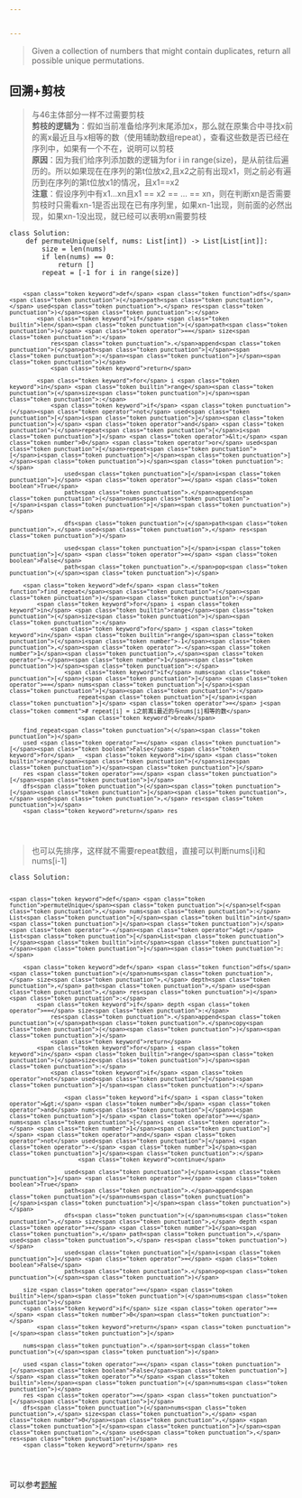 ```yaml
---


---
```


<blockquote>
<p>Given a collection of numbers that might contain duplicates, return all possible unique permutations.</p>
</blockquote>
<h2 id="回溯剪枝">回溯+剪枝</h2>
<blockquote>
<p>与46主体部分一样不过需要剪枝<br>
<strong>剪枝的逻辑为</strong>：假如当前准备给序列末尾添加x，那么就在原集合中寻找x前的离x最近且与x相等的数（使用辅助数组repeat），查看这些数是否已经在序列中，如果有一个不在，说明可以剪枝<br>
<strong>原因</strong>：因为我们给序列添加数的逻辑为for i  in range(size)，是从前往后遍历的。所以如果现在在序列的第t位放x2,且x2之前有出现x1，则之前必有遍历到在序列的第t位放x1的情况，且x1==x2<br>
<strong>注意</strong>：假设序列中有x1…xn且x1 == x2 == … == xn，则在判断xn是否需要剪枝时只需看xn-1是否出现在已有序列里，如果xn-1出现，则前面的必然出现，如果xn-1没出现，就已经可以表明xn需要剪枝</p>
</blockquote>
<pre class=" language-python"><code class="prism  language-python"><span class="token keyword">class</span> <span class="token class-name">Solution</span><span class="token punctuation">:</span>
    <span class="token keyword">def</span> <span class="token function">permuteUnique</span><span class="token punctuation">(</span>self<span class="token punctuation">,</span> nums<span class="token punctuation">:</span> List<span class="token punctuation">[</span><span class="token builtin">int</span><span class="token punctuation">]</span><span class="token punctuation">)</span> <span class="token operator">-</span><span class="token operator">&gt;</span> List<span class="token punctuation">[</span>List<span class="token punctuation">[</span><span class="token builtin">int</span><span class="token punctuation">]</span><span class="token punctuation">]</span><span class="token punctuation">:</span>
        size <span class="token operator">=</span> <span class="token builtin">len</span><span class="token punctuation">(</span>nums<span class="token punctuation">)</span>
        <span class="token keyword">if</span> <span class="token builtin">len</span><span class="token punctuation">(</span>nums<span class="token punctuation">)</span> <span class="token operator">==</span> <span class="token number">0</span><span class="token punctuation">:</span>
            <span class="token keyword">return</span> <span class="token punctuation">[</span><span class="token punctuation">]</span>
        repeat <span class="token operator">=</span> <span class="token punctuation">[</span><span class="token operator">-</span><span class="token number">1</span> <span class="token keyword">for</span> i <span class="token keyword">in</span> <span class="token builtin">range</span><span class="token punctuation">(</span>size<span class="token punctuation">)</span><span class="token punctuation">]</span>
            
        <span class="token keyword">def</span> <span class="token function">dfs</span><span class="token punctuation">(</span>path<span class="token punctuation">,</span> used<span class="token punctuation">,</span> res<span class="token punctuation">)</span><span class="token punctuation">:</span>
            <span class="token keyword">if</span> <span class="token builtin">len</span><span class="token punctuation">(</span>path<span class="token punctuation">)</span> <span class="token operator">==</span> size<span class="token punctuation">:</span>
                res<span class="token punctuation">.</span>append<span class="token punctuation">(</span>path<span class="token punctuation">[</span><span class="token punctuation">:</span><span class="token punctuation">]</span><span class="token punctuation">)</span>
                <span class="token keyword">return</span>

            <span class="token keyword">for</span> i <span class="token keyword">in</span> <span class="token builtin">range</span><span class="token punctuation">(</span>size<span class="token punctuation">)</span><span class="token punctuation">:</span>
                <span class="token keyword">if</span> <span class="token punctuation">(</span><span class="token operator">not</span> used<span class="token punctuation">[</span>i<span class="token punctuation">]</span><span class="token punctuation">)</span> <span class="token operator">and</span> <span class="token punctuation">(</span>repeat<span class="token punctuation">[</span>i<span class="token punctuation">]</span> <span class="token operator">&lt;</span> <span class="token number">0</span> <span class="token operator">or</span> used<span class="token punctuation">[</span>repeat<span class="token punctuation">[</span>i<span class="token punctuation">]</span><span class="token punctuation">]</span><span class="token punctuation">)</span><span class="token punctuation">:</span>
                    used<span class="token punctuation">[</span>i<span class="token punctuation">]</span> <span class="token operator">=</span> <span class="token boolean">True</span>
                    path<span class="token punctuation">.</span>append<span class="token punctuation">(</span>nums<span class="token punctuation">[</span>i<span class="token punctuation">]</span><span class="token punctuation">)</span>

                    dfs<span class="token punctuation">(</span>path<span class="token punctuation">,</span> used<span class="token punctuation">,</span> res<span class="token punctuation">)</span>

                    used<span class="token punctuation">[</span>i<span class="token punctuation">]</span> <span class="token operator">=</span> <span class="token boolean">False</span>
                    path<span class="token punctuation">.</span>pop<span class="token punctuation">(</span><span class="token punctuation">)</span>

        <span class="token keyword">def</span> <span class="token function">find_repeat</span><span class="token punctuation">(</span><span class="token punctuation">)</span><span class="token punctuation">:</span>
            <span class="token keyword">for</span> i <span class="token keyword">in</span> <span class="token builtin">range</span><span class="token punctuation">(</span>size<span class="token punctuation">)</span><span class="token punctuation">:</span>
                <span class="token keyword">for</span> j <span class="token keyword">in</span> <span class="token builtin">range</span><span class="token punctuation">(</span>i<span class="token number">-1</span><span class="token punctuation">,</span><span class="token operator">-</span><span class="token number">1</span><span class="token punctuation">,</span><span class="token operator">-</span><span class="token number">1</span><span class="token punctuation">)</span><span class="token punctuation">:</span>
                    <span class="token keyword">if</span> nums<span class="token punctuation">[</span>j<span class="token punctuation">]</span> <span class="token operator">==</span> nums<span class="token punctuation">[</span>i<span class="token punctuation">]</span><span class="token punctuation">:</span> 
                        repeat<span class="token punctuation">[</span>i<span class="token punctuation">]</span> <span class="token operator">=</span> j<span class="token comment"># repeat[i] = i之前离i最近的与nums[i]相等的数</span>
                        <span class="token keyword">break</span>
            
        find_repeat<span class="token punctuation">(</span><span class="token punctuation">)</span>
        used <span class="token operator">=</span> <span class="token punctuation">[</span><span class="token boolean">False</span> <span class="token keyword">for</span> _ <span class="token keyword">in</span> <span class="token builtin">range</span><span class="token punctuation">(</span>size<span class="token punctuation">)</span><span class="token punctuation">]</span>
        res <span class="token operator">=</span> <span class="token punctuation">[</span><span class="token punctuation">]</span>
        dfs<span class="token punctuation">(</span><span class="token punctuation">[</span><span class="token punctuation">]</span><span class="token punctuation">,</span> used<span class="token punctuation">,</span> res<span class="token punctuation">)</span>
        <span class="token keyword">return</span> res
</code></pre>
<blockquote>
<p>也可以先排序，这样就不需要repeat数组，直接可以判断nums[i]和nums[i-1]</p>
</blockquote>
<pre class=" language-python"><code class="prism  language-python"><span class="token keyword">class</span> <span class="token class-name">Solution</span><span class="token punctuation">:</span>

    <span class="token keyword">def</span> <span class="token function">permuteUnique</span><span class="token punctuation">(</span>self<span class="token punctuation">,</span> nums<span class="token punctuation">:</span> List<span class="token punctuation">[</span><span class="token builtin">int</span><span class="token punctuation">]</span><span class="token punctuation">)</span> <span class="token operator">-</span><span class="token operator">&gt;</span> List<span class="token punctuation">[</span>List<span class="token punctuation">[</span><span class="token builtin">int</span><span class="token punctuation">]</span><span class="token punctuation">]</span><span class="token punctuation">:</span>

        <span class="token keyword">def</span> <span class="token function">dfs</span><span class="token punctuation">(</span>nums<span class="token punctuation">,</span> size<span class="token punctuation">,</span> depth<span class="token punctuation">,</span> path<span class="token punctuation">,</span> used<span class="token punctuation">,</span> res<span class="token punctuation">)</span><span class="token punctuation">:</span>
            <span class="token keyword">if</span> depth <span class="token operator">==</span> size<span class="token punctuation">:</span>
                res<span class="token punctuation">.</span>append<span class="token punctuation">(</span>path<span class="token punctuation">.</span>copy<span class="token punctuation">(</span><span class="token punctuation">)</span><span class="token punctuation">)</span>
                <span class="token keyword">return</span>
            <span class="token keyword">for</span> i <span class="token keyword">in</span> <span class="token builtin">range</span><span class="token punctuation">(</span>size<span class="token punctuation">)</span><span class="token punctuation">:</span>
                <span class="token keyword">if</span> <span class="token operator">not</span> used<span class="token punctuation">[</span>i<span class="token punctuation">]</span><span class="token punctuation">:</span>

                    <span class="token keyword">if</span> i <span class="token operator">&gt;</span> <span class="token number">0</span> <span class="token operator">and</span> nums<span class="token punctuation">[</span>i<span class="token punctuation">]</span> <span class="token operator">==</span> nums<span class="token punctuation">[</span>i <span class="token operator">-</span> <span class="token number">1</span><span class="token punctuation">]</span> <span class="token operator">and</span> <span class="token operator">not</span> used<span class="token punctuation">[</span>i <span class="token operator">-</span> <span class="token number">1</span><span class="token punctuation">]</span><span class="token punctuation">:</span>
                        <span class="token keyword">continue</span>

                    used<span class="token punctuation">[</span>i<span class="token punctuation">]</span> <span class="token operator">=</span> <span class="token boolean">True</span>
                    path<span class="token punctuation">.</span>append<span class="token punctuation">(</span>nums<span class="token punctuation">[</span>i<span class="token punctuation">]</span><span class="token punctuation">)</span>
                    dfs<span class="token punctuation">(</span>nums<span class="token punctuation">,</span> size<span class="token punctuation">,</span> depth <span class="token operator">+</span> <span class="token number">1</span><span class="token punctuation">,</span> path<span class="token punctuation">,</span> used<span class="token punctuation">,</span> res<span class="token punctuation">)</span>
                    used<span class="token punctuation">[</span>i<span class="token punctuation">]</span> <span class="token operator">=</span> <span class="token boolean">False</span>
                    path<span class="token punctuation">.</span>pop<span class="token punctuation">(</span><span class="token punctuation">)</span>

        size <span class="token operator">=</span> <span class="token builtin">len</span><span class="token punctuation">(</span>nums<span class="token punctuation">)</span>
        <span class="token keyword">if</span> size <span class="token operator">==</span> <span class="token number">0</span><span class="token punctuation">:</span>
            <span class="token keyword">return</span> <span class="token punctuation">[</span><span class="token punctuation">]</span>

        nums<span class="token punctuation">.</span>sort<span class="token punctuation">(</span><span class="token punctuation">)</span>

        used <span class="token operator">=</span> <span class="token punctuation">[</span><span class="token boolean">False</span><span class="token punctuation">]</span> <span class="token operator">*</span> <span class="token builtin">len</span><span class="token punctuation">(</span>nums<span class="token punctuation">)</span>
        res <span class="token operator">=</span> <span class="token punctuation">[</span><span class="token punctuation">]</span>
        dfs<span class="token punctuation">(</span>nums<span class="token punctuation">,</span> size<span class="token punctuation">,</span> <span class="token number">0</span><span class="token punctuation">,</span> <span class="token punctuation">[</span><span class="token punctuation">]</span><span class="token punctuation">,</span> used<span class="token punctuation">,</span> res<span class="token punctuation">)</span>
        <span class="token keyword">return</span> res
</code></pre>
<p>可以参考<a href="https://leetcode-cn.com/problems/permutations-ii/solution/hui-su-suan-fa-python-dai-ma-java-dai-ma-by-liwe-2/">题解</a></p>


